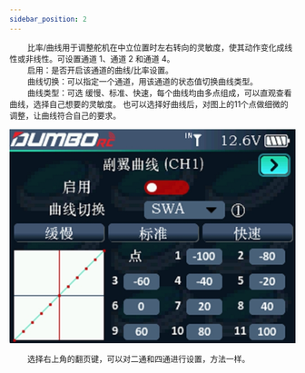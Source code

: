 ```yaml
---
sidebar_position: 2
---
```


        比率/曲线用于调整舵机在中立位置时左右转向的灵敏度，使其动作变化成线性或非线性。可设置通道 1、通道 2 和通道 4。  <br/>        启用：是否开启该通道的曲线/比率设置。  <br/>        曲线切换：可以指定一个通道，用该通道的状态值切换曲线类型。  <br/>        曲线类型：可选 缓慢、标准、快速，每个曲线均由多点组成，可以直观查看曲线，选择自己想要的灵敏度。  也可以选择好曲线后，对图上的11个点做细微的调整，让曲线符合自己的要求。

![](../pic/321.jpg)

        选择右上角的翻页键，可以对二通和四通进行设置，方法一样。
